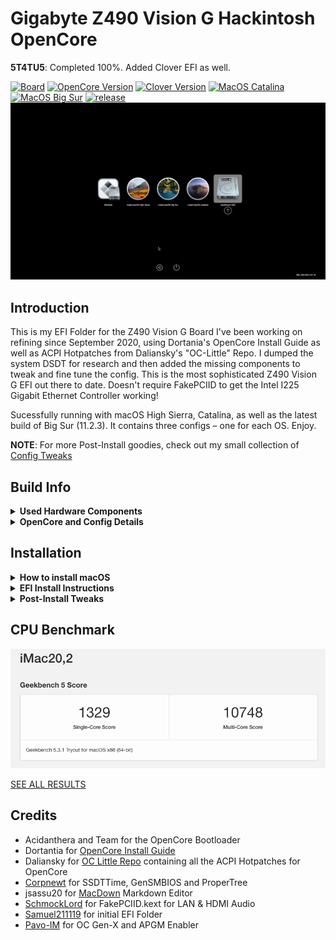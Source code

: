 # Gigabyte Z490 Vision G Hackintosh OpenCore

**5T4TU5**: Completed 100%. Added Clover EFI as well. 

[![Board](https://img.shields.io/badge/Gigabyte-Z490_Vision_G-informational.svg)](https://www.gigabyte.com/Motherboard/Z490-VISION-G-rev-1x/support#support-dl-bios)
[![OpenCore Version](https://img.shields.io/badge/OpenCore-0.6.9-important.svg)](https://github.com/acidanthera/OpenCorePkg/releases/latest)
[![Clover Version](https://img.shields.io/badge/Clover-r5134-important.svg)](https://github.com/CloverHackyColor/CloverBootloader/releases/tag/5134)
[![MacOS Catalina](https://img.shields.io/badge/macOS-10.15.7-white.svg)](https://www.apple.com/li/macos/catalina/)
[![MacOS Big Sur](https://img.shields.io/badge/macOS-11.3-white.svg)](https://www.apple.com/macos/big-sur/)
[![release](https://img.shields.io/badge/Download-latest-success.svg)](https://github.com/5T33Z0/Gigabyte-Z490-Vision-G-Hackintosh-OpenCore/releases)
![](https://github.com/5T33Z0/Gigabyte-Z490-Vision-G-Hackintosh-OpenCore/blob/main/Pics/BootPicker.png)

## Introduction
This is my EFI Folder for the Z490 Vision G Board I've been working on refining since September 2020, using Dortania's OpenCore Install Guide as well as ACPI Hotpatches from Daliansky's "OC-Little" Repo. I dumped the system DSDT for research and then added the missing components to tweak and fine tune the config. This is the most sophisticated Z490 Vision G EFI out there to date. Doesn't require FakePCIID to get the Intel I225 Gigabit Ethernet Controller working!

Sucessfully running with macOS High Sierra, Catalina, as well as the latest build of Big Sur (11.2.3). It contains three configs – one for each OS. Enjoy.

**NOTE**: For more Post-Install goodies, check out my small collection of [Config Tweaks](https://github.com/5T33Z0/Gigabyte-Z490-Vision-G-Hackintosh-OpenCore/blob/main/Additional%20Files/OpenCore_Config_Tweaks_EN.md)

## Build Info

<details>
<summary><strong>Used Hardware Components</strong></summary>

| Component           | Details                                     |
| :------------------ | :------------------------------------------ |
| Mainboard           | Gigabyte Z490 Vision G                      |
| BIOS		      | F20d. F5 or higher is required to disable `CFG Lock`. Otherwise use Kernel Quirk `AppleXcpmCfgLock` to disable CFG Lock via `config.plist`|
| CPU                 | Intel® Core i9 10850K (Codename Comet Lake) |
| RAM                 | 32 GB DDR4 2400 Crucial Basllistix Sport LT |
| iGPU		      | Intel® UHD 630. Configured `headless` for computational tasks only. If you need to drive a display [use this Framebuffer-Patch](https://github.com/5T33Z0/Gigabyte-Z490-Vision-G-Hackintosh-OpenCore/blob/main/Additional%20Files/Intel%20UHD%20630_HDMI_DP_Framebuffer-Patch.plist) instead      |
| GPU                 | Nvidia GeForce 760	                    |
| Audio               | Realtek® ALC1220-VB (Layout-id: `28`)       |
| Ethernet            | Intel® 2.5GbE LAN chip. Incompatible with macOS High Sierra |
</details>
<details>
<summary><strong>OpenCore and Config Details</strong></summary>
	
### OpenCore Details

* **Version**: 0.6.9 Nightly (details in config.plist)
* **Compatible macOS**: ~~10.13.6 (High Sierra)~~, 10.15.7 (Catalina) and 11.2.3 (Big Sur)
* **System Definition:** `iMac20,2` (SMBIOS Infos need to be added with [GenSMBIOS](https://github.com/corpnewt/GenSMBIOS))
* **ACPI Patches:** `SSDT-AWAC`, `SSDT-EC-USBX`, `SSDT-PLUG`, `SSDT-SBUS-MCHC`, `SSDT-DMAC`, `SSDT-PPMC`
* **OpenCanopy Enabled**: `yes`
* **Iconset**: `modern`
* **Chime**: `no`
* **FileVault**: `no`
* **SecureBootModel**: `j185f`(change it to `Disabled` if your system won't boot)
* **USB Ports Mapped:** `yes`. Details [here](https://github.com/5T33Z0/Gigabyte-Z490-Vision-G-Hackintosh-OpenCore/blob/main/USB_Ports.zip?raw=true)
* **car-active-config:** HighSierra: `FF030000`, Catalina: `FF070000`, Big Sur: `67080000`
* **Issues**: High Siera requires SMBIOS `iMac18,3` as well as a Fake CPU-ID in order to boot. High Sierra has been srapped, since it seems to break the Big Sur seal: after using High Sierra if you reboot you can no longer start Big Sur without `-no_compat_check` boot-arg. You get a stop sign instead.

### Note about Kexts
The following Kexts are disabled by default since I don't know which CPU, GPU and Audio/Video Setup you are using:
- `CPUFriend.kext` and `CPUFriendDataProvider.kext` 
	- If you use a different CPU model, create your own DataProvider Kext using [CPUFriendFriend](https://github.com/corpnewt/CPUFriendFriend), replace it and reenable the kext as well as `CPUFriend.kext`)
* `FakePCIID_Intel_HDMI_Audio.kext` – If you use Audio over HDMI, enable this
* `AGPMInjector.kext`disabled, Kext not present. Generate it or delete entry. See Section "Enable AGPM"
</details>

## Installation
<details>
<summary><strong>How to install macOS</strong></summary>

### Installing macOS
If you already have macOS installed but want to perform a clean install, you can either download macOS from the App Store or use [**ANYmacOS**](https://www.sl-soft.de/en/anymacos/). It's a hassle-free app than can download macOS High Sierra, Catalina and Big Sur. It also can create a USB Installer for you. And if you create multiple HFS partitions in the correct sizes, you can use it to create a multi macOS Installer USB Stick as well. 

If you are on Windows or Linux, follow the guide provided by [Dortania](https://dortania.github.io/OpenCore-Install-Guide/installer-guide/#making-the-installer)
</details>
<details>
<summary><strong>EFI Install Instructions</strong></summary>

### EFI Guide
	
1. Download latest EFI Release and unpack it
2. Select the config of your choice (either High Sierra, Catalina or Big Sur) and rename it to `config.plist`
3. Users of AMD Graphics cards may have to add additional boot-args
4. Create or Copy over SMBIOS Infos for `iMac20,2` or `iMac18,3` (for High Sierra)
5. Copy the EFI Folder on a FAT32 formated USB Stick
6. Reboot from USB Stick
7. Perform NVRAM Reset
8. Start macOS
9. If your System boots, mount your Systems ESP and copy the EFI Folder over to you HDD and reboot.
10. Done.
</details>
<details>
<summary><strong>Post-Install Tweaks</strong></summary>
	
### Optimizing CPU Power Management
Use [CPUFriendFriend](https://github.com/corpnewt/CPUFriendFriend) to generate a `CPUFriendDataProvider.kext` to optimize the CPU Power Management of your CPU for a more efficent overall performance. You can [follow this Guide](https://github.com/5T33Z0/Gigabyte-Z490-Vision-G-Hackintosh-OpenCore/blob/main/Additional%20Files/Optimizing%20CPU%20Power%20Management_de.pdf) to create your own (currently in german, english version will follow at some point).
When you're done, reboot. Have a look at the CPU behavior using Intel Power Gadget. You can see, that the CPU idle frequency should be lower now:

![image](https://github.com/5T33Z0/Gigabyte-Z490-Vision-G-Hackintosh-OpenCore/blob/main/Pics/CPU_PM.png)

### Enabling Apple Graphics Power Management (`AGPM`) for dedicated GPUs (Intel and AMD)
- Generate `AGPMInjector.kext` for your GPU using [AGPMInjector](https://github.com/Pavo-IM/AGPMInjector) and 
- Copy it to `EFI\OC\Kexts`
- Enable the entry in the config.plist
- Save and reboot.
- Open [IORegistryExplorer](https://github.com/utopia-team/IORegistryExplorer/releases) and search for`PR00`. If it look like this, CPU Power Management and AGPM are working correctly:

![](https://github.com/5T33Z0/Gigabyte-Z490-Vision-G-Hackintosh-OpenCore/blob/main/Pics/AGPMEnabler.png)
</details>

## CPU Benchmark
![image](https://github.com/5T33Z0/Gigabyte-Z490-Vision-G-Hackintosh-OpenCore/blob/main/Pics/BigSur%20Benchmark.png)

[SEE ALL RESULTS](https://browser.geekbench.com/v5/cpu/5386949)

## Credits
* Acidanthera and Team for the OpenCore Bootloader
* Dortantia for [OpenCore Install Guide](https://dortania.github.io/OpenCore-Install-Guide/)
* Daliansky for [OC Little Repo](https://github.com/daliansky/OC-little) containing all the ACPI Hotpatches for OpenCore
* [Corpnewt](https://github.com/corpnewt) for SSDTTime, GenSMBIOS and ProperTree
* jsassu20 for [MacDown](https://macdown.uranusjr.com/) Markdown Editor
* [SchmockLord](https://github.com/SchmockLord/Hackintosh-Intel-i9-10900k-Gigabyte-Z490-Vision-D) for FakePCIID.kext for LAN & HDMI Audio
* [Samuel211119](https://github.com/samuel21119/Intel-i9-10900-Gigabyte-Z490-Vision-G-Hackintosh) for initial EFI Folder
* [Pavo-IM](https://github.com/Pavo-IM/) for OC Gen-X and APGM Enabler
